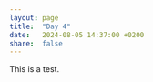 ```yaml
---
layout: page
title:  "Day 4"
date:   2024-08-05 14:37:00 +0200
share:  false
---
```


This is a test.